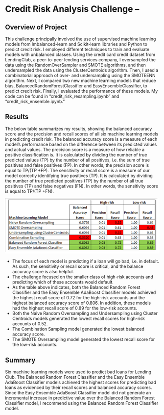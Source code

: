 # Credit Risk Analysis Challenge – 
## Overview of Project
This challenge principally involved the use of supervised machine learning models from Imbalanced-learn 
and Scikit-learn libraries and Python to predict credit risk. I employed different techniques to train 
and evaluate models with unbalanced classes. Using the credit card credit dataset from LendingClub, a 
peer-to-peer lending services company, I oversampled the data using the RandomOverSampler and SMOTE 
algorithms, and then undersampled the data using the ClusterCentroids algorithm. Then, I used a 
combinatorial approach of over- and undersampling using the SMOTEENN algorithm. Next, I compared two new 
machine learning models that reduce bias, BalancedRandomForestClassifier and EasyEnsembleClassifier, to 
predict credit risk. Finally, I evaluated the performance of these models. My code can be found in 
“credit_risk_resampling.ipynb” and “credit_risk_ensemble.ipynb.” </p>

## Results
The below table summarizes my results, showing the balanced accuracy score and the precision and recall 
scores of all six machine learning models in predicting credit risk. The balanced accuracy score is a 
measure of each model’s performance based on the difference between its predicted values and actual values. 
The precision score is a measure of how reliable a positive classification is. It is calculated by dividing 
the number of true predicted values (TP) by the number of all positives, i.e. the sum of true positives and 
false positives (FP). In other words, the precision score is equal to TP/(TP +FP). The sensitivity or recall 
score is a measure of our model correctly identifying true positives (TP). It is calculated by dividing the 
number of true predicted positives (TP) by the number of all true positives (TP) and false negatives (FN). 
In other words, the sensitivity score is equal to TP/(TP +FN). </p>

![Machine_learning_model_table.png]( https://github.com/Robertfnicholson/Credit_Risk_Analysis/blob/d4ccaa868e33944b5b774ea9bf0b26fda73a554b/Machine_learning_model_table.png) 

*	The focus of each model is predicting if a loan will go bad, i.e. in default. As such, the sensitivity or 
	recall score is critical, and the balance accuracy score is also helpful.
*	The challenge focused on the smaller class of high-risk accounts and predicting which of these accounts 
	would default.
*	As the table above indicates, both the Balanced Random Forest Classifier and the Easy Ensemble AdaBoost 
	Classifier models achieved the highest recall score of 0.72 for the high-risk accounts and the highest balanced 
	accuracy score of 0.806. In addition, these models had the highest recall score of 0.89 for the low-risk accounts. 
*	Both the Naive Random Oversampling and Undersampling using Cluster Centroids models generated the lowest 
	recall scores for high-risk accounts of 0.52. 
*	The Combination Sampling model generated the lowest balanced accuracy score. 
*	The SMOTE Oversampling model generated the lowest recall score for the low-risk accounts. 
</p>

## Summary
Six machine learning models were used to predict bad loans for Lending Club. The Balanced Random Forest Classifier 
and the Easy Ensemble AdaBoost Classifier models achieved the highest scores for predicting bad loans as evidenced 
by their recall scores and balanced accuracy scores. Since the Easy Ensemble AdaBoost Classifier model did not 
generate an incremental increase in predictive value over the Balanced Random Forest Classifier model, I recommend 
using the Balanced Random Forest Classifier model. 


